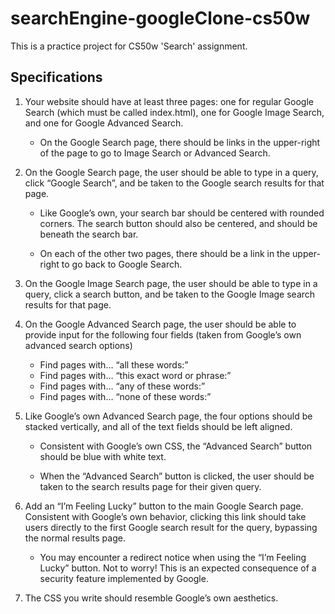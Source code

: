 # searchEngine-googleClone-cs50w
This is a practice project for CS50w 'Search' assignment.

## Specifications
1. Your website should have at least three pages: one for regular Google Search (which must be called index.html), one for Google Image Search, and one for Google Advanced Search.

    - On the Google Search page, there should be links in the upper-right of the page to go to Image Search or Advanced Search. 

2. On the Google Search page, the user should be able to type in a query, click “Google Search”, and be taken to the Google search results for that page.

	- Like Google’s own, your search bar should be centered with rounded corners. The search button should also be centered, and should be beneath the search bar.

	- On each of the other two pages, there should be a link in the upper-right to go back to Google Search.

3. On the Google Image Search page, the user should be able to type in a query, click a search button, and be taken to the Google Image search results for that page.

4. On the Google Advanced Search page, the user should be able to provide input for the following four fields (taken from Google’s own advanced search options)
	- Find pages with… “all these words:”
	- Find pages with… “this exact word or phrase:”
	- Find pages with… “any of these words:”
	- Find pages with… “none of these words:”

5. Like Google’s own Advanced Search page, the four options should be stacked vertically, and all of the text fields should be left aligned.

	- Consistent with Google’s own CSS, the “Advanced Search” button should be blue with white text.

	- When the “Advanced Search” button is clicked, the user should be taken to the search results page for their given query.

6. Add an “I’m Feeling Lucky” button to the main Google Search page. Consistent with Google’s own behavior, clicking this link should take users directly to the first Google search result for the query, bypassing the normal results page.

	- You may encounter a redirect notice when using the “I’m Feeling Lucky” button. Not to worry! This is an expected consequence of a security feature implemented by Google.

7. The CSS you write should resemble Google’s own aesthetics.